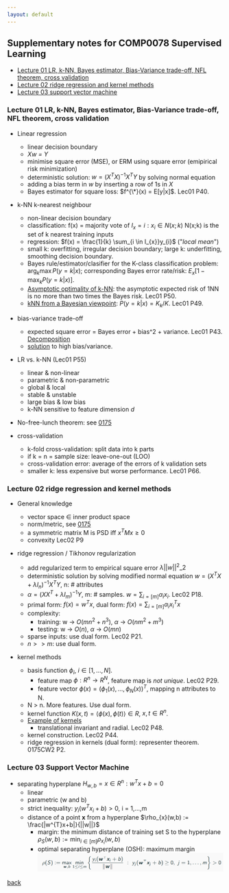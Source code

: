 ```yaml
---
layout: default
---
```

## Supplementary notes for COMP0078 Supervised Learning
- [Lecture 01 LR, k-NN, Bayes estimator, Bias-Variance trade-off, NFL theorem, cross validation](https://github.com/YHJYH/Yuheng-Jia/blob/main/subsec/0078.md#lecture-01-lr-k-nn-bayes-estimator-bias-variance-trade-off-nfl-theorem-cross-validation)
- [Lecture 02 ridge regression and kernel methods](https://github.com/YHJYH/Yuheng-Jia/blob/main/subsec/0078.md#lecture-02-ridge-regression-and-kernel-methods)
- [Lecture 03 support vector machine](https://github.com/YHJYH/Yuheng-Jia/blob/main/subsec/0078.md#lecture-03-support-vector-machine)

### Lecture 01 LR, k-NN, Bayes estimator, Bias-Variance trade-off, NFL theorem, cross validation
- Linear regression
    - linear decision boundary 
    - *Xw = Y*
    - minimise square error (MSE), or ERM using square error (emipirical risk minimization)
    - deterministic solution: $w = (X^{T}X)^{-1}X^{T}Y$ by solving normal equation
    - adding a bias term in *w* by inserting a row of 1s in *X*
    - Bayes estimator for square loss: $f^{\*}(x) = E[y|x]$. Lec01 P40.

- k-NN k-nearest neighbour
    - non-linear decision boundary
    - classification: f(x) = majority vote of $I_{x} = {i: x_{i} \in N(x;k)}$ N(x;k) is the set of k nearest training inputs
    - regression: $f(x) = \frac{1}{k} \sum_{i \in I_{x}}y_{i}$ ("*local mean*")
    - small k: overfitting, irregular decision boundary; large k: underfitting, smoothing decision boundary.
    - Bayes rule/estimator/clasifier for the K-class classification problem: $\arg_{k}\max P(y=k|x)$; corresponding Bayes error rate/risk: $E_{x}[1-\max_{k}P(y=k|x)]$. 
    - [Asymptotic optimality of k-NN](https://www.cs.cmu.edu/~aarti/Class/10701/recitation/knn_asymp.pdf): the asymptotic expected risk of 1NN is no more than two times the Bayes risk. Lec01 P50.
    - [kNN from a Bayesian viewpoint](https://stats.stackexchange.com/a/157509): $P(y=k|x)=K_{k}/K$. Lec01 P49.

- bias-variance trade-off
    - expected square error = Bayes error + bias^2 + variance. Lec01 P43. [Decomposition](https://www.cs.cornell.edu/courses/cs4780/2018fa/lectures/lecturenote12.html)
    - [solution](https://www.cs.cornell.edu/courses/cs4780/2018fa/lectures/lecturenote12.html#:~:text=.-,Regime%201%20(High%20Variance),-In%20the%20first) to high bias/variance.

- LR vs. k-NN (Lec01 P55)
    - linear & non-linear
    - parametric & non-parametric
    - global & local
    - stable & unstable
    - large bias & low bias
    - k-NN sensitive to feature dimension *d*

- No-free-lunch theorem: see [0175](https://github.com/YHJYH/Yuheng-Jia/blob/main/subsec/0175.md)

- cross-validation
    - k-fold cross-validation: split data into k parts
    - if k = n = sample size: leave-one-out (LOO)
    - cross-validation error: average of the errors of k validation sets
    - smaller k: less expensive but worse performance. Lec01 P66.

### Lecture 02 ridge regression and kernel methods
- General knowledge
    - vector space $\in$ inner product space
    - norm/metric, see [0175](https://github.com/YHJYH/Yuheng-Jia/blob/main/subsec/0175.md)
    - a symmetric matrix M is PSD iff $x^{T}Mx \geq 0$
    - convexity Lec02 P9

- ridge regression / Tikhonov regularization
    - add regularized term to empirical square error $\lambda ||w||^{2}\_{2}$ 
    - deterministic solution by solving modified normal equation $w = (X^{T}X + \lambda I_{n})^{-1} X^{T}Y$, n: # attributes
    - $\alpha = (XX^{T} + \lambda I_{m})^{-1}Y$, m: # samples. $w = \sum_{i=[m]} \alpha_{i}x_{i}$. Lec02 P18.
    - primal form: $f(x) = w^{T}x$, dual form: $f(x) = \sum_{i=[m]} \alpha_{i}x_{i}^{T}x$
    - complexity: 
        - training: w -> $O(mn^{2} + n^{3})$, $\alpha$ -> $O(nm^{2}+m^{3})$
        - testing: w -> $O(n)$, $\alpha$ -> $O(mn)$
    - sparse inputs: use dual form. Lec02 P21.
    - $n >> m$: use dual form.

- kernel methods
    - basis function $\phi_{i}$, $i \in [1,...,N]$. 
        - feature map $\phi: R^{n} \rightarrow R^{N}$, feature map is *not unique*. Lec02 P29.
        - feature vector $\phi(x) = (\phi_{1}(x),...,\phi_{N}(x))^{T}$, mapping n attributes to N.
    - N > n. More features. Use dual form.
    - kernel function $K(x,t) = \langle \phi(x), \phi(t) \rangle \in R$, $x, t \in R^{n}$.
    - [Example of kernels](https://www.cs.princeton.edu/~bee/courses/scribe/lec_10_09_2013.pdf)
        - translational invariant and radial. Lec02 P48.
    - kernel construction. Lec02 P44.
    - ridge regression in kernels (dual form): representer theorem. 0175CW2 P2.

### Lecture 03 Support Vector Machine
- separating hyperplane $H_{w,b} = {x \in R^{n}: w^{T}x + b = 0}$
    - linear
    - parametric (w and b)
    - strict inequality: $y_{i}(w^{T}x_{i} + b) > 0$, i = 1,...,m
    - distance of a point **x** from a hyperplane $\rho_{x}(w,b) := \frac{|w^{T}x+b|}{||w||}$
        - margin: the minimum distance of training set S to the hyperplane $\rho_{S}(w,b) := \min_{i \in [m]} \rho_{x_{i}}(w,b)$
        - optimal separating hyperplane (OSH): maximum margin ![osh](../pics/osh.PNG)


[back](../)
